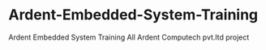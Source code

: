 # Ardent-Embedded-System-Training
Ardent Embedded System Training
All Ardent Computech pvt.ltd project
